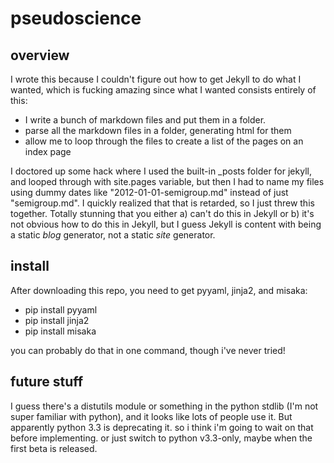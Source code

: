 pseudoscience
=======
overview
-----
I wrote this because I couldn't figure out how to get Jekyll to do what I wanted, which is fucking amazing since what I wanted consists entirely of this:

 - I write a bunch of markdown files and put them in a folder.
 - parse all the markdown files in a folder, generating html for them
 - allow me to loop through the files to create a list of the pages on an index page

I doctored up some hack where I used the built-in _posts folder for jekyll, and looped through with site.pages variable, but then I had to name my files using dummy dates like "2012-01-01-semigroup.md" instead of just "semigroup.md". I quickly realized that that is retarded, so I just threw this together. Totally stunning that you either a) can't do this in Jekyll or b) it's not obvious how to do this in Jekyll, but I guess Jekyll is content with being a static *blog* generator, not a static *site* generator.

install
-------
After downloading this repo, you need to get pyyaml, jinja2, and misaka:

 - pip install pyyaml
 - pip install jinja2
 - pip install misaka

you can probably do that in one command, though i've never tried!
 
future stuff
------------
I guess there's a distutils module or something in the python stdlib (I'm not super familiar with python), and it looks like lots of people use it. But apparently python 3.3 is deprecating it. so i think i'm going to wait on that before implementing. or just switch to python v3.3-only, maybe when the first beta is released.

